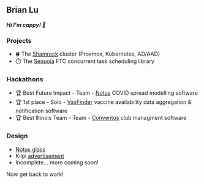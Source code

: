 ## Brian Lu
***Hi I'm cappy! 🌊***

### Projects
 - 🍀 The [Shamrock](https://shamrock.systems/) cluster (Proxmox, Kubernetes, AD/AAD)
 - ⏱️ The [Sequoia](https://github.com/HighOakRobotics/Sequoia) FTC concurrent task scheduling library

### Hackathons
 - 🏆 Best Future Impact - Team - [Notus](https://devpost.com/software/covid-room-designer) COVID spread modelling software
 - 🏆 1st place - Solo - [VaxFinder](https://devpost.com/software/vaxfinder) vaccine availability data aggregation & notification software
 - 🏆 Best Illinois Team - Team - [Conventus](https://devpost.com/software/conventus) club managment software

### Design
 - [Notus glass](https://www.youtube.com/watch?v=gian7cxHjXg)
 - Kilpi [advertisement](https://www.youtube.com/watch?v=Doih1JyC62k)
 - Incomplete... more coming soon!

Now get back to work!

